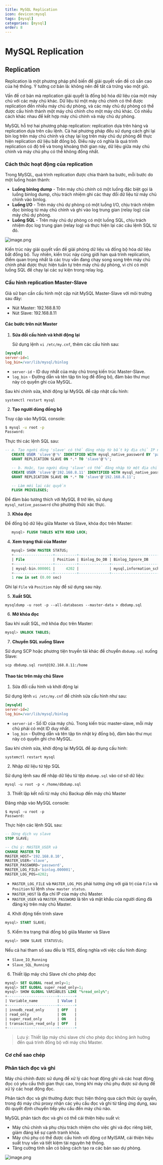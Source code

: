 ```yaml
---
title: MySQL Replication
icon: devicon:mysql
tags: [mysql]
categories: [mysql]
order: 8
---
```


# MySQL Replication

## Replication

Replication là một phương pháp phổ biến để giải quyết vấn đề có sẵn cao của hệ thống. Ý tưởng cơ bản là: không nên để tất cả trứng vào một giỏ.

Vấn đề cơ bản mà replication giải quyết là đồng bộ hóa dữ liệu của một máy chủ với các máy chủ khác. Dữ liệu từ một máy chủ chính có thể được replication đến nhiều máy chủ dự phòng, và các máy chủ dự phòng có thể được cấu hình thành một máy chủ chính cho một máy chủ khác. Có nhiều cách khác nhau để kết hợp máy chủ chính và máy chủ dự phòng.

MySQL hỗ trợ hai phương pháp replication: replication dựa trên hàng và replication dựa trên câu lệnh. Cả hai phương pháp đều sử dụng cách ghi lại bin log trên máy chủ chính và chạy lại log trên máy chủ dự phòng để thực hiện replication dữ liệu bất đồng bộ. Điều này có nghĩa là quá trình replication có độ trễ và trong khoảng thời gian này, dữ liệu giữa máy chủ chính và máy chủ phụ có thể không đồng nhất.

### Cách thức hoạt động của replication

Trong MySQL, quá trình replication được chia thành ba bước, mỗi bước do một luồng hoàn thành:

- **Luồng binlog dump** - Trên máy chủ chính có một luồng đặc biệt gọi là luồng binlog dump, chịu trách nhiệm ghi các thay đổi dữ liệu từ máy chủ chính vào binlog.
- **Luồng I/O** - Trên máy chủ dự phòng có một luồng I/O, chịu trách nhiệm đọc binlog từ máy chủ chính và ghi vào log trung gian (relay log) của máy chủ dự phòng.
- **Luồng SQL** - Trên máy chủ dự phòng có một luồng SQL, chịu trách nhiệm đọc log trung gian (relay log) và thực hiện lại các câu lệnh SQL từ đó.

![image.png](https://raw.githubusercontent.com/vanhung4499/images/master/snap/20240624154231.png)

Kiến ​​trúc này giải quyết vấn đề giải phóng dữ liệu và đồng bộ hóa dữ liệu bất đồng bộ. Tuy nhiên, kiến ​​trúc này cũng giới hạn quá trình replication, điểm quan trọng nhất là các truy vấn đang chạy song song trên máy chủ chính phải được thực hiện tuần tự trên máy chủ dự phòng, vì chỉ có một luồng SQL để chạy lại các sự kiện trong relay log.

### Cấu hình replication Master-Slave

Giả sử bạn cần cấu hình một cặp nút MySQL Master-Slave với môi trường sau đây:

- Nút Master: 192.168.8.10
- Nút Slave: 192.168.8.11

#### Các bước trên nút Master

1. **Sửa đổi cấu hình và khởi động lại**

   Sử dụng lệnh `vi /etc/my.cnf`, thêm các cấu hình sau:

```ini
[mysqld]
server-id=1
log_bin=/var/lib/mysql/binlog
```

   - `server-id` - ID duy nhất của máy chủ trong kiến ​​trúc Master-Slave.
   - `log_bin` - Đường dẫn và tên tập tin log để đồng bộ, đảm bảo thư mục này có quyền ghi của MySQL.

   Sau khi chỉnh sửa, khởi động lại MySQL để cập nhật cấu hình:

```shell
systemctl restart mysql
```

2. **Tạo người dùng đồng bộ**

Truy cập vào MySQL console:

```sh
$ mysql -u root -p
Password:
```

Thực thi các lệnh SQL sau:

```sql
-- a. Tạo người dùng 'slave' có thể đăng nhập từ bất kỳ địa chỉ IP nào
   CREATE USER 'slave'@'%' IDENTIFIED WITH mysql_native_password BY 'password';
   GRANT REPLICATION SLAVE ON *.* TO 'slave'@'%';

   -- b. Hoặc, tạo người dùng 'slave' có thể đăng nhập từ một địa chỉ IP cụ thể
   CREATE USER 'slave'@'192.168.8.11' IDENTIFIED WITH mysql_native_password BY 'password';
   GRANT REPLICATION SLAVE ON *.* TO 'slave'@'192.168.8.11';

   -- Làm mới lại các quyền
   FLUSH PRIVILEGES;
   ```

Để đảm bảo tương thích với MySQL 8 trở lên, sử dụng `mysql_native_password` cho phương thức xác thực.

3. **Khóa đọc**

Để đồng bộ dữ liệu giữa Master và Slave, khóa đọc trên Master:

```sql
   mysql> FLUSH TABLES WITH READ LOCK;
```

4. **Xem trạng thái của Master**

```sql
   mysql> SHOW MASTER STATUS;
   +------------------+----------+--------------+---------------------------------------------+-------------------+
   | File             | Position | Binlog_Do_DB | Binlog_Ignore_DB                            | Executed_Gtid_Set |
   +------------------+----------+--------------+---------------------------------------------+-------------------+
   | mysql-bin.000001 |     4202 |              | mysql,information_schema,performance_schema |                   |
   +------------------+----------+--------------+---------------------------------------------+-------------------+
   1 row in set (0.00 sec)
```

Ghi lại `File` và `Position` này để sử dụng sau này.

5. **Xuất SQL**

```shell
mysqldump -u root -p --all-databases --master-data > dbdump.sql
```

6. **Mở khóa đọc**

Sau khi xuất SQL, mở khóa đọc trên Master:

```sql
mysql> UNLOCK TABLES;
```

7. **Chuyển SQL xuống Slave**

Sử dụng SCP hoặc phương tiện truyền tải khác để chuyển `dbdump.sql` xuống Slave:

```shell
scp dbdump.sql root@192.168.8.11:/home
```

#### Thao tác trên máy chủ Slave

1. Sửa đổi cấu hình và khởi động lại

Sử dụng lệnh `vi /etc/my.cnf` để chỉnh sửa cấu hình như sau:

```ini
[mysqld]
server-id=2
log_bin=/var/lib/mysql/binlog
```

- `server-id` - Số ID của máy chủ. Trong kiến trúc master-slave, mỗi máy chủ phải có một ID duy nhất.
- `log_bin` - Đường dẫn và tên tập tin nhật ký đồng bộ, đảm bảo thư mục này có quyền ghi cho MySQL.

Sau khi chỉnh sửa, khởi động lại MySQL để áp dụng cấu hình:

```shell
systemctl restart mysql
```

2. Nhập dữ liệu từ tệp SQL

Sử dụng lệnh sau để nhập dữ liệu từ tệp `dbdump.sql` vào cơ sở dữ liệu:

```shell
mysql -u root -p < /home/dbdump.sql
```

3. Thiết lập kết nối từ máy chủ Backup đến máy chủ Master

Đăng nhập vào MySQL console:

```shell
$ mysql -u root -p
Password:
```

Thực hiện các lệnh SQL sau:

```sql
-- Dừng dịch vụ slave
STOP SLAVE;

-- Chú ý: MASTER_USER và
CHANGE MASTER TO
MASTER_HOST='192.168.8.10',
MASTER_USER='slave',
MASTER_PASSWORD='password',
MASTER_LOG_FILE='binlog.000001',
MASTER_LOG_POS=4202;
```

- `MASTER_LOG_FILE` và `MASTER_LOG_POS` phải tương ứng với giá trị của `File` và `Position` từ lệnh `show master status`.
- `MASTER_HOST` là địa chỉ IP của máy chủ Master.
- `MASTER_USER` và `MASTER_PASSWORD` là tên và mật khẩu của người dùng đã đăng ký trên máy chủ Master.

4. Khởi động tiến trình slave

```sql
mysql> START SLAVE;
```

5. Kiểm tra trạng thái đồng bộ giữa Master và Slave

```sql
mysql> SHOW SLAVE STATUS\G;
```

Nếu cả hai tham số sau đều là YES, đồng nghĩa với việc cấu hình đúng:

- `Slave_IO_Running`
- `Slave_SQL_Running`

6. Thiết lập máy chủ Slave chỉ cho phép đọc

```sql
mysql> SET GLOBAL read_only=1;
mysql> SET GLOBAL super_read_only=1;
mysql> SHOW GLOBAL VARIABLES LIKE "%read_only%";
+-----------------------+-------+
| Variable_name         | Value |
+-----------------------+-------+
| innodb_read_only      | OFF   |
| read_only             | ON    |
| super_read_only       | ON    |
| transaction_read_only | OFF   |
+-----------------------+-------+
```

> Lưu ý: Thiết lập máy chủ slave chỉ cho phép đọc không ảnh hưởng đến quá trình đồng bộ với máy chủ Master.

### Cơ chế sao chép

### Phân tách đọc và ghi

Máy chủ chính được sử dụng để xử lý các hoạt động ghi và các hoạt động đọc có yêu cầu thời gian thực cao, trong khi máy chủ phụ được sử dụng để xử lý các hoạt động đọc.

Phân tách đọc và ghi thường được thực hiện thông qua cách thức ủy quyền, trong đó máy chủ proxy nhận các yêu cầu đọc và ghi từ tầng ứng dụng, sau đó quyết định chuyển tiếp yêu cầu đến máy chủ nào.

MySQL phân tách đọc và ghi có thể cải thiện hiệu suất vì:

- Máy chủ chính và phụ chịu trách nhiệm cho việc ghi và đọc riêng biệt, giảm đáng kể sự cạnh tranh khóa.
- Máy chủ phụ có thể được cấu hình với động cơ MyISAM, cải thiện hiệu suất truy vấn và tiết kiệm tài nguyên hệ thống.
- Tăng cường tính sẵn có bằng cách tạo ra các bản sao dự phòng.

![image.png](https://raw.githubusercontent.com/vanhung4499/images/master/snap/20240624155007.png)
